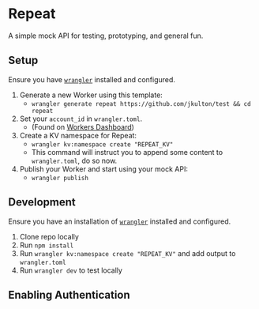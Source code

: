 # Repeat

A simple mock API for testing, prototyping, and general fun.

## Setup

Ensure you have [`wrangler`](https://github.com/cloudflare/wrangler) installed and configured.

1. Generate a new Worker using this template:
    - `wrangler generate repeat https://github.com/jkulton/test && cd repeat`
2. Set your `account_id` in `wrangler.toml`.
    - (Found on [Workers Dashboard](https://dash.cloudflare.com/?to=/:account/workers))
3. Create a KV namespace for Repeat:
    - `wrangler kv:namespace create "REPEAT_KV"`
    - This command will instruct you to append some content to `wrangler.toml`, do so now.
4. Publish your Worker and start using your mock API:
    - `wrangler publish`

## Development

Ensure you have an installation of [`wrangler`](https://github.com/cloudflare/wrangler) installed and configured.

1. Clone repo locally
2. Run `npm install`
3. Run `wrangler kv:namespace create "REPEAT_KV"` and add output to `wrangler.toml`
4. Run `wrangler dev` to test locally

## Enabling Authentication





